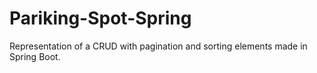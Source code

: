 # Pariking-Spot-Spring

Representation of a CRUD with pagination and sorting elements made in Spring Boot.
